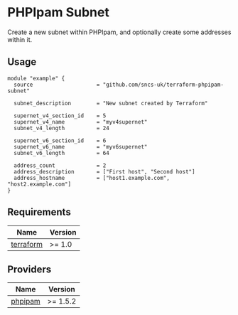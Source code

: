 # PHPIpam Subnet

Create a new subnet within PHPIpam, and optionally create some addresses within it.


## Usage
```hcl
module "example" {
  source                    = "github.com/sncs-uk/terraform-phpipam-subnet"

  subnet_description        = "New subnet created by Terraform"

  supernet_v4_section_id    = 5
  supernet_v4_name          = "myv4supernet"
  subnet_v4_length          = 24

  supernet_v6_section_id    = 6
  supernet_v6_name          = "myv6supernet"
  subnet_v6_length          = 64

  address_count             = 2
  address_description       = ["First host", "Second host"]
  address_hostname          = ["host1.example.com", "host2.example.com"]
}
```

## Requirements
| Name | Version |
|------|---------|
| <a name="requirement_terraform"></a> [terraform](#requirement\_terraform) | >= 1.0 |

## Providers

| Name | Version |
|------|---------|
| <a name="provider_phpipam"></a> [phpipam](#provider\_phpipam) | >= 1.5.2 |
